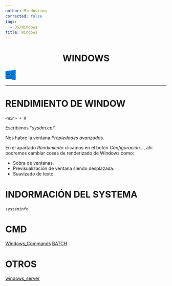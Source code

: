 ```yaml
---
author: Mindusting
corrected: false
tags:
  - OS/Windows
title: Windows
---
```


<h1 style="text-align:center;">WINDOWS</h1>

![#logo](Windows.png)

---

# RENDIMIENTO DE WINDOW

`<Win> + R`

Escribimos "*sysdm.cpl*".

Nos habre la ventana *Propiedades avanzadas*.

En el apartado *Rendimiento* clicamos en el botón *Configuración...*, ahí podremos cambiar cosas de renderizado de Windows como:

- Sobra de ventanas.
- Previsualización de ventana siendo desplazada.
- Suavizado de texto.

# INDORMACIÓN DEL SYSTEMA

`systeminfo`

# CMD

[Windows_Commands](Windows_Commands.md)
[BATCH](BATCH/BATCH.md)

# OTROS

[windows_server](windows_server.md)
